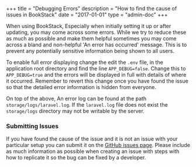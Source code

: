+++
title = "Debugging Errors"
description = "How to find the cause of issues in BookStack"
date = "2017-01-01"
type = "admin-doc"
+++

When using BookStack, Especially when initially setting it up or after updating, you may come across some errors. While we try to reduce these as much as possible and make them helpful sometimes you may come across a bland and non-helpful 'An error has occurred' message. This is to prevent any potentially sensitive information being shown to all users.

To enable full error displaying change the edit the `.env` file, in the application root directory and find the line `APP_DEBUG=false`. Change this to `APP_DEBUG=true` and the errors will be displayed in full with details of where it occurred. Remember to revert this change once you have found the issue so that the detailed error information is hidden from everyone.

On top of the above, An error log can be found at the path `storage/logs/laravel.log`. If the `laravel.log` file does not exist the `storage/logs` directory may not be writable by the server.

### Submitting Issues

If you have found the cause of the issue and it is not an issue with your particular setup you can submit it on the [GitHub issues page](https://github.com/BookStackApp/BookStack/issues). Please include as much information as possible when creating an issue with steps with how to replicate it so the bug can be fixed by a developer.